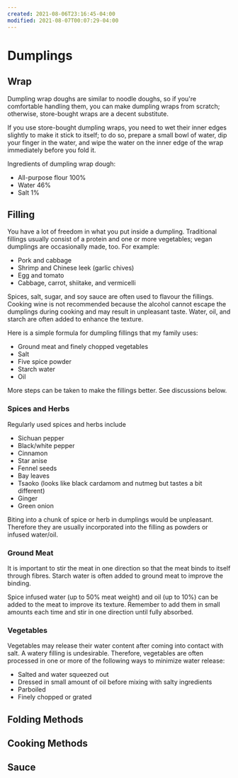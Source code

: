 ```yaml
---
created: 2021-08-06T23:16:45-04:00
modified: 2021-08-07T00:07:29-04:00
---
```


# Dumplings

## Wrap

Dumpling wrap doughs are similar to noodle doughs, so if you're comfortable handling them, you can make dumpling wraps from scratch; otherwise, store-bought wraps are a decent substitute.

If you use store-bought dumpling wraps, you need to wet their inner edges slightly to make it stick to itself; to do so, prepare a small bowl of water, dip your finger in the water, and wipe the water on the inner edge of the wrap immediately before you fold it.

Ingredients of dumpling wrap dough:
* All-purpose flour 100%
* Water 46%
* Salt 1%

## Filling

You have a lot of freedom in what you put inside a dumpling. Traditional fillings usually consist of a protein and one or more vegetables; vegan dumplings are occasionally made, too. For example:
* Pork and cabbage
* Shrimp and Chinese leek (garlic chives)
* Egg and tomato
* Cabbage, carrot, shiitake, and vermicelli

Spices, salt, sugar, and soy sauce are often used to flavour the fillings. Cooking wine is not recommended because the alcohol cannot escape the dumplings during cooking and may result in unpleasant taste. Water, oil, and starch are often added to enhance the texture.

Here is a simple formula for dumpling fillings that my family uses:
* Ground meat and finely chopped vegetables
* Salt
* Five spice powder
* Starch water
* Oil

More steps can be taken to make the fillings better. See discussions below.

### Spices and Herbs

Regularly used spices and herbs include
* Sichuan pepper
* Black/white pepper
* Cinnamon
* Star anise
* Fennel seeds
* Bay leaves
* Tsaoko (looks like black cardamom and nutmeg but tastes a bit different)
* Ginger
* Green onion

Biting into a chunk of spice or herb in dumplings would be unpleasant. Therefore they are usually incorporated into the filling as powders or infused water/oil.

### Ground Meat

It is important to stir the meat in one direction so that the meat binds to itself through fibres. Starch water is often added to ground meat to improve the binding.

Spice infused water (up to 50% meat weight) and oil (up to 10%) can be added to the meat to improve its texture. Remember to add them in small amounts each time and stir in one direction until fully absorbed.

### Vegetables

Vegetables may release their water content after coming into contact with salt. A watery filling is undesirable. Therefore, vegetables are often processed in one or more of the following ways to minimize water release:
* Salted and water squeezed out
* Dressed in small amount of oil before mixing with salty ingredients
* Parboiled
* Finely chopped or grated

## Folding Methods

## Cooking Methods

## Sauce
